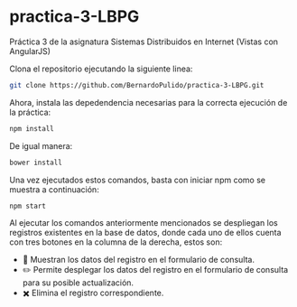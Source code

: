 # practica-3-LBPG
Práctica 3 de la asignatura Sistemas Distribuidos en Internet (Vistas con AngularJS)

Clona el repositorio ejecutando la siguiente linea:

```bash
git clone https://github.com/BernardoPulido/practica-3-LBPG.git
```
Ahora, instala las depedendencia necesarias para la correcta ejecución de la práctica:

```bash
npm install
```

De igual manera:

```bash
bower install
```

Una vez ejecutados estos comandos, basta con iniciar npm como se muestra a continuación:

```bash
npm start
```

Al ejecutar los comandos anteriormente mencionados se despliegan los registros existentes en la base de datos, donde cada uno de ellos cuenta con tres botones en la columna de la derecha, estos son:

- :mag_right: Muestran los datos del registro en el formulario de consulta.
- :pencil2: Permite desplegar los datos del registro en el formulario de consulta para su posible actualización.
- :heavy_multiplication_x: Elimina el registro correspondiente.




